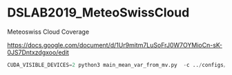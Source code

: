 # DSLAB2019_MeteoSwissCloud

Meteoswiss Cloud Coverage

https://docs.google.com/document/d/1Ur9mitm7LuSoFrJ0W7OYMioCn-sK-0JS7Dntxzdgxoo/edit


```python
CUDA_VISIBLE_DEVICES=2 python3 main_mean_var_from_mv.py  -c ../configs/mean_var_from_mean_var.json
```